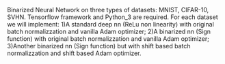 Binarized Neural Network on three types of datasets: MNIST, CIFAR-10, SVHN.
Tensorflow framework and Python_3 are required.
For each dataset we will implement: 1)A standard deep nn (ReLu non linearity) with original batch normalizzation and vanilla Adam optimizer; 2)A binarized nn (Sign function) with original batch normalizzation and vanilla Adam optimizer; 3)Another binarized nn (Sign function) but with shift based batch normalizzation and shift based Adam optimizer.
